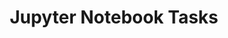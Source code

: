 ---
title: Jupyter Notebook Tasks
weight: 1
variants: +flyte -serverless -byoc -byok
layout: py_example
example_file: /external/unionai-examples/flyte-integrations/flytekit-plugins/papermill_plugin/papermill_plugin/simple.py
---